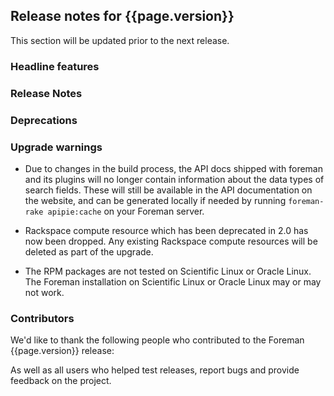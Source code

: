 ## Release notes for {{page.version}}

This section will be updated prior to the next release.

### Headline features

### Release Notes

### Deprecations

### Upgrade warnings

* Due to changes in the build process, the API docs shipped with foreman and its plugins will no longer contain information about the data types of search fields. These will still be available in the API documentation on the website, and can be generated locally if needed by running `foreman-rake apipie:cache` on your Foreman server.
* Rackspace compute resource which has been deprecated in 2.0 has now been dropped. Any existing Rackspace compute resources will be deleted as part of the upgrade.

* The RPM packages are not tested on Scientific Linux or Oracle Linux. The Foreman installation on Scientific Linux or Oracle Linux may or may not work.

### Contributors

We'd like to thank the following people who contributed to the Foreman {{page.version}} release:

<!-- update scripts/committers.rb with the correct versions and dates and fill this in -->

As well as all users who helped test releases, report bugs and provide feedback on the project.
